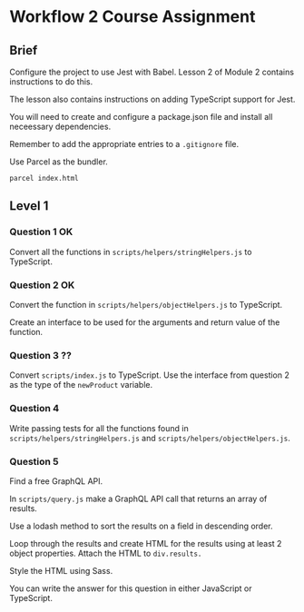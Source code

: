 # Workflow 2 Course Assignment

## Brief

Configure the project to use Jest with Babel. Lesson 2 of Module 2 contains instructions to do this.

The lesson also contains instructions on adding TypeScript support for Jest.

You will need to create and configure a package.json file and install all neceessary dependencies.

Remember to add the appropriate entries to a `.gitignore` file.

Use Parcel as the bundler.

```
parcel index.html
```

## Level 1

### Question 1 OK

Convert all the functions in `scripts/helpers/stringHelpers.js` to TypeScript.

### Question 2 OK

Convert the function in `scripts/helpers/objectHelpers.js` to TypeScript.

Create an interface to be used for the arguments and return value of the function.

### Question 3 ??

Convert `scripts/index.js` to TypeScript. Use the interface from question 2 as the type of the `newProduct` variable.

### Question 4

Write passing tests for all the functions found in `scripts/helpers/stringHelpers.js` and `scripts/helpers/objectHelpers.js`.

### Question 5

Find a free GraphQL API.

In `scripts/query.js` make a GraphQL API call that returns an array of results.

Use a lodash method to sort the results on a field in descending order.

Loop through the results and create HTML for the results using at least 2 object properties. Attach the HTML to `div.results.`

Style the HTML using Sass.

You can write the answer for this question in either JavaScript or TypeScript.

